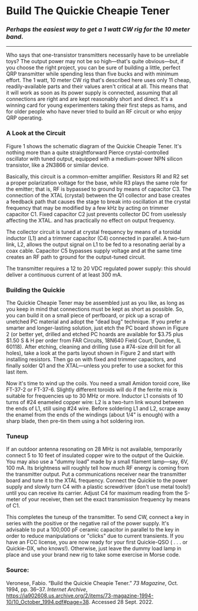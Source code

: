 # Build The Quickie Cheapie Tener
### *Perhaps the easiest way to get a 1 watt CW rig for the 10 meter band.*
-------

Who says that one-transistor transmitters necessarily have to be unreliable toys? The output power may not be so high—that's quite obvious—but, if you choose the right project, you can be sure of building a little, perfect QRP transmitter while spending less than five bucks and with minimum effort. 
The 1 watt, 10 meter CW rig that's described here uses only 11 cheap, readily-available parts and their values aren't critical at all. This means that it will work as soon as its power supply is connected, assuming that all connections are right and are kept reasonably short and direct. 
It's a winning card for young experimenters taking their first steps as hams, and for older people who have never tried to build an RF circuit or who enjoy QRP operating. 

### A Look at the Circuit
Figure 1 shows the schematic diagram of the Quickie Cheapie Tener. It's nothing more than a quite straightforward Pierce crystal-controlled oscillator with tuned output, equipped with a medium-power NPN silicon transistor, like a 2N3866 or similar device. 

Basically, this circuit is a common-emitter amplifier. Resistors RI and R2 set a proper polarization voltage for the base, while R3 plays the same role for the emitter; that is, RF is bypassed to ground by means of capacitor C3. The connection of the XTAL (crystal) between the Q1 collector and base creates a feedback path that causes the stage to break into oscillation at the crystal frequency that may be modified by a few kHz by acting on trimmer capacitor C1. Fixed capacitor C2 just prevents collector DC from uselessly affecting the XTAL. and has practically no effect on output frequency. 

The collector circuit is tuned at crystal frequency by means of a toroidal inductor (L1) and a trimmer capacitor (C4) connected in parallel. A two-turn link, L2, allows the output signal on L1 to be fed to a resonating aerial by a coax cable. Capacitor C5 bypasses supply voltage and at the same time creates an RF path to ground for the output-tuned circuit. 

The transmitter requires a 12 to 20 VDC regulated power supply: this should deliver a continuous current of at least 300 mA. 

### Building the Quickie
The Quickie Cheapie Tener may be assembled just as you like, as long as you keep in mind that connections must be kept as short as possible. So, you can build it on a small piece of perfboard, or pick up a scrap of unetched PC material and adopt the "dead bug" technique. If you prefer a smarter and longer-lasting solution, just etch the PC board shown in Figure 2 (or better yet, drilled and etched PC hoards are available for $3.75 plus $1.50 S & H per order from FAR Circuits, 18N640 Field Court, Dundee, IL 60118). After etching, cleaning and drilling (use a #74-size drill bit for all holes), take a look at the parts layout shown in Figure 2 and start with installing resistors. Then go on with fixed and trimmer capacitors, and finally solder Q1 and the XTAL—unless you prefer to use a socket for this last item. 

Now it's time to wind up the coils. You need a small Amidon toroid core, like FT-37-2 or FT-37-6. Slightly different toroids will do if the ferrite mix is suitable for frequencies up to 30 MHz or more. Inductor L1 consists of 10 turns of #24 enameled copper wire: L2 is a two-turn link wound between the ends of L1, still using #24 wire. Before soldering L1 and L2, scrape away the enamel from the ends of the windings (about 1/4" is enough) with a sharp blade, then pre-tin them using a hot soldering iron. 

### Tuneup
If an outdoor antenna resonating on 28 MHz is not available, temporarily connect 5 to 10 feet of insulated copper wire to the output of the Quickie. You may also use a "dummy load" made by a small filament lamp—say, 6V, 100 mA. Its brightness will roughly tell how much RF energy is coming from the transmitter output. Put a communications receiver near the transmitter board and tune it to the XTAL frequency. Connect the Quickie to the power supply and slowly turn C4 with a plastic screwdriver (don't use metal tools!) until you can receive its carrier. Adjust C4 for maximum reading from the S-meter of your receiver, then set the exact transmission frequency by means of C1. 

This completes the tuneup of the transmitter. To send CW, connect a key in series with the positive or the negative rail of the power supply. It's advisable to put a 100,000 pF ceramic capacitor in parallel to the key in order to reduce manipulations or "clicks" due to current transients. If you have an FCC license, you are now ready for your first Quickie-QSO ( . . . or Quickie-DX, who knows!). Otherwise, just leave the dummy load lamp in place and use your brand new rig to take some exercise in Morse code. 

### Source: 
Veronese, Fabio. “Build the Quickie Cheapie Tener.” *73 Magazine*, Oct. 1994, pp. 36–37. 
*Internet Archive*, https://ia902608.us.archive.org/2/items/73-magazine-1994-10/10_October_1994.pdf#page=38. 
Accessed 28 Sept. 2022.
